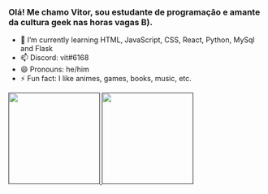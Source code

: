### Olá! Me chamo Vitor, sou estudante de programação e amante da cultura geek nas horas vagas B).

- 🌱 I’m currently learning HTML, JavaScript, CSS, React, Python, MySql and Flask
- 📫 Discord: vit#6168
- 😄 Pronouns: he/him
- ⚡ Fun fact: I like animes, games, books, music, etc. 


<div>
  <a href="">
  <img height="180em>" src="https://github-readme-stats.vercel.app/api?username=vittxr&show_icons=true&theme=dracula&include_all_commits=true&count_private=true"/>
  <img height="180em" src="https://github-readme-stats.vercel.app/api/top-langs/?username=vittxr&layout=compact&langs_count=16&theme=dracula"/>
</div>
 
